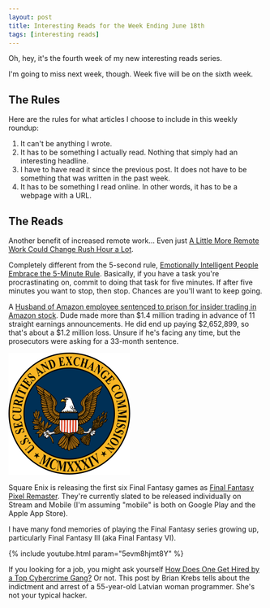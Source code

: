 ```yaml
---
layout: post
title: Interesting Reads for the Week Ending June 18th
tags: [interesting reads]
---
```


Oh, hey, it's the fourth week of my new interesting reads series.

I'm going to miss next week, though. Week five will be on the sixth week.

## The Rules

Here are the rules for what articles I choose to include in this weekly roundup:

1. It can't be anything I wrote.
2. It has to be something I actually read. Nothing that simply had an interesting headline.
3. I have to have read it since the previous post. It does not have to be something that was written in the past week.
4. It has to be something I read online. In other words, it has to be a webpage with a URL.

## The Reads

Another benefit of increased remote work... Even just [A Little More Remote Work Could Change Rush Hour a Lot](https://www.nytimes.com/2021/06/11/upshot/rush-hour-remote-work.html).

Completely different from the 5-second rule, [Emotionally Intelligent People Embrace the 5-Minute Rule](https://www.inc.com/justin-bariso/emotionally-intelligent-people-embrace-5-minute-rule.html). Basically, if you have a task you're procrastinating on, commit to doing that task for five minutes. If after five minutes you want to stop, then stop. Chances are you'll want to keep going.

A [Husband of Amazon employee sentenced to prison for insider trading in Amazon stock](https://www.justice.gov/usao-wdwa/pr/husband-amazon-employee-sentenced-prison-insider-trading-amazon-stock). Dude made more than $1.4 million trading in advance of 11 straight earnings announcements. He did end up paying $2,652,899, so that's about a $1.2 million loss. Unsure if he's facing any time, but the prosecutors were asking for a 33-month sentence.

![Seal of the United States Securities and Exchange Commission](/images/logos/sec.png)

Square Enix is releasing the first six Final Fantasy games as [Final Fantasy Pixel Remaster](https://screenrant.com/final-fantasy-pixel-remaster-first-six-games/). They're currently slated to be released individually on Stream and Mobile (I'm assuming "mobile" is both on Google Play and the Apple App Store).

I have many fond memories of playing the Final Fantasy series growing up, particularly Final Fantasy III (aka Final Fantasy VI).

{% include youtube.html param="5evm8hjmt8Y" %}

If you looking for a job, you might ask yourself [How Does One Get Hired by a Top Cybercrime Gang?](https://krebsonsecurity.com/2021/06/how-does-one-get-hired-by-a-top-cybercrime-gang/) Or not. This post by Brian Krebs tells about the indictment and arrest of a 55-year-old Latvian woman programmer. She's not your typical hacker.